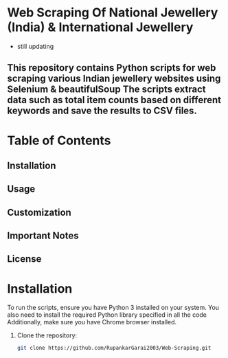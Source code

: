 #  Web Scraping Of National Jewellery (India) & International Jewellery
- still updating
## This repository contains Python scripts for web scraping various Indian jewellery websites using Selenium & beautifulSoup The scripts extract data such as total item counts based on different keywords and save the results to CSV files.
# Table of Contents
## Installation
## Usage
## Customization
## Important Notes
## License

# Installation
To run the scripts, ensure you have Python 3 installed on your system. You also need to install the required Python library specified in all the code Additionally, make sure you have Chrome browser installed.
1. Clone the repository:

   ```bash
   git clone https://github.com/RupankarGarai2003/Web-Scraping.git

